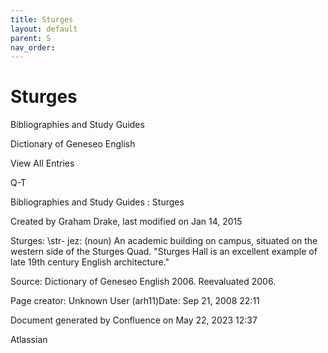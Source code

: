 ```yaml
---
title: Sturges
layout: default
parent: S
nav_order:
---
```


# Sturges

Bibliographies and Study Guides

Dictionary of Geneseo English

View All Entries

Q-T

Bibliographies and Study Guides : Sturges

Created by  Graham Drake, last modified on Jan 14, 2015

Sturges: \str- jez\: (noun) An academic building on campus, situated on the western side of the Sturges Quad. &quot;Sturges Hall is an excellent example of late 19th century English architecture.&quot;

Source: Dictionary of Geneseo English 2006. Reevaluated 2006.

Page creator: Unknown User (arh11)Date: Sep 21, 2008 22:11

Document generated by Confluence on May 22, 2023 12:37

Atlassian
